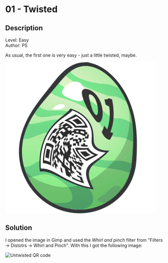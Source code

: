 # 01 - Twisted

## Description
Level: Easy<br/>
Author: PS

As usual, the first one is very easy - just a little twisted, maybe.

![Twisted QR code](twisted.png)

## Solution

I opened the image in Gimp and used the *Whirl and pinch* filter from "Filters -> Distotrs -> Whirl and Pinch".
With this I got the following image:

![Untwisted QR code](untwisted.png)
